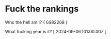 # Fuck the rankings

Who the hell am I?
{ 6682268 }

What fucking year is it?
[ 2024-09-06T01:00:00Z ]
